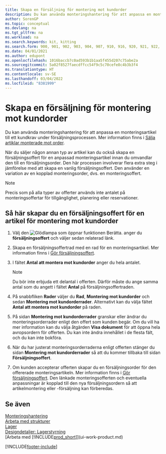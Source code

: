 ```yaml
---
title: Skapa en försäljning för montering mot kundorder
description: Du kan använda monteringshantering för att anpassa en monteringsartikel till ett kundkrav under försäljningsprocessen.
author: SorenGP
ms.topic: conceptual
ms.devlang: na
ms.tgt_pltfrm: na
ms.workload: na
ms.search.keywords: kit, kitting
ms.search.form: 900, 901, 902, 903, 904, 907, 910, 916, 920, 921, 922, 923, 940, 941, 942, 930, 931, 932, 914, 915, 905
ms.date: 04/01/2021
ms.author: edupont
ms.openlocfilehash: 1016baccb7c0ad593b1b1aa5f455d207c75abe2a
ms.sourcegitcommit: 5a02f8527faecdffcc54f9c5c70cefe8c4b3b3f4
ms.translationtype: HT
ms.contentlocale: sv-SE
ms.lasthandoff: 03/04/2022
ms.locfileid: "8381999"
---
```

# <a name="quote-an-assemble-to-order-sale"></a>Skapa en försäljning för montering mot kundorder
Du kan använda monteringshantering för att anpassa en monteringsartikel till ett kundkrav under försäljningsprocessen. Mer information finns i [Sälja artiklar monterade mot order](assembly-how-to-sell-items-assembled-to-order.md).  

När du säljer någon annan typ av artikel kan du också skapa en försäljningsoffert för en anpassad monteringsartikel innan du omvandlar den till en försäljningsorder. Den här processen involverar flera extra steg i jämförelse med att skapa en vanlig försäljningsoffert. Den använder en variation av en kopplad monteringsorder, dvs. en monteringsoffert.

> [!NOTE]  
>  Precis som på alla typer av offerter används inte antalet på monteringsoffertar för tillgänglighet, planering eller reservationer.  

## <a name="to-create-a-sales-quote-for-an-assemble-to-order-item"></a>Så här skapar du en försäljningsoffert för en artikel för montering mot kundorder  
1.  Välj den ![Glödlampa som öppnar funktionen Berätta.](media/ui-search/search_small.png "Berätta vad du vill göra") anger du **försäljningsoffert** och väljer sedan relaterad länk.  
2.  Skapa en försäljningsoffertrad med en rad för en monteringsartikel. Mer information finns i [Gör försäljningsoffert](sales-how-make-offers.md).  
3.  I fältet **Antal att montera mot kundorder** anger du hela antalet.

    > [!NOTE]  
    >  Du bör inte erbjuda ett delantal i offerten. Därför måste du ange samma antal som du angett i fältet **Antal** på försäljningsoffertraden.  

4.  På snabbfliken **Rader** väljer du **Rad**, **Montering mot kundorder** och sedan **Montering mot kundorderrader**. Alternativt kan du välja fältet **Antal att montera mot kundorder** på raden.  
5.  På sidan **Montering mot kundorderrader** granskar eller ändrar du monteringsorderrader enligt den offert som kunden begär. Om du vill ha mer information kan du välja åtgärden **Visa dokument** för att öppna hela avropsordern för offerten. Du kan inte ändra innehållet i de flesta fält, och du kan inte bokföra.  
6.  När du har justerat monteringsorderraderna enligt offerten stänger du sidan **Montering mot kundorderrader** så att du kommer tillbaka till sidan **Försäljningsoffert**.  
7.  Om kunden accepterar offerten skapar du en försäljningsorder för den offererade monteringsartikeln. Mer information finns i [Gör försäljningsoffert](sales-how-make-offers.md). Den länkade monteringsofferten och eventuella anpassningar är kopplad till den nya försäljningsordern så att artikelmontering eller -försäljning kan förberedas.  

## <a name="see-also"></a>Se även  
[Monteringshantering](assembly-assemble-items.md)  
[Arbeta med strukturer](inventory-how-work-BOMs.md)  
[Lager](inventory-manage-inventory.md)  
[Designdetaljer: Lagerstyrning](design-details-warehouse-management.md)  
[Arbeta med [!INCLUDE[prod_short](includes/prod_short.md)]](ui-work-product.md)


[!INCLUDE[footer-include](includes/footer-banner.md)]